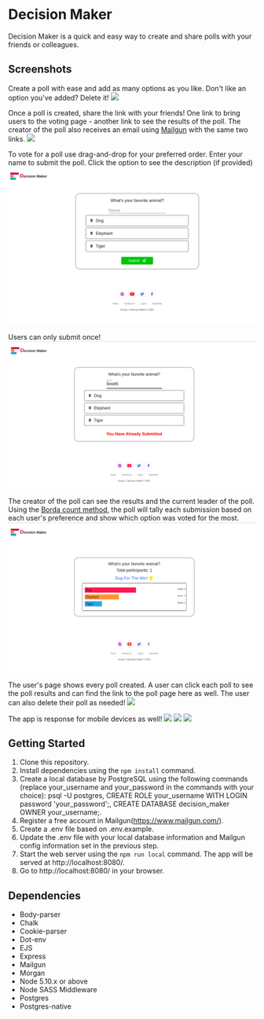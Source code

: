 Decision Maker
=========

Decision Maker is a quick and easy way to create and share polls with your friends or colleagues.

## Screenshots

Create a poll with ease and add as many options as you like. Don't like an option you've added? Delete it!
![](https://raw.githubusercontent.com/davidclaveau/decision-maker/master/public/img/create-a-poll.png)

Once a poll is created, share the link with your friends! One link to bring users to the voting page - another link to see the results of the poll. The creator of the poll also receives an email using [Mailgun](https://www.mailgun.com/) with the same two links.
![](https://raw.githubusercontent.com/davidclaveau/decision-maker/master/public/img/share-a-poll.png)

To vote for a poll use drag-and-drop for your preferred order. Enter your name to submit the poll. Click the option to see the description (if provided)
![](https://github.com/SophiaL1024/decision-maker/blob/master/public/img/choose-your-favourites.png)

Users can only submit once!
![](https://github.com/SophiaL1024/decision-maker/blob/master/public/img/single-submission.png)

The creator of the poll can see the results and the current leader of the poll. Using the [Borda count method](https://en.wikipedia.org/wiki/Borda_count), the poll will tally each submission based on each user's preference and show which option was voted for the most.
![](https://github.com/SophiaL1024/decision-maker/blob/master/public/img/results-page.png)

The user's page shows every poll created. A user can click each poll to see the poll results and can find the link to the poll page here as well. The user can also delete their poll as needed!
![](https://raw.githubusercontent.com/davidclaveau/decision-maker/master/public/img/track-your-polls.png)

The app is response for mobile devices as well!
![](https://raw.githubusercontent.com/davidclaveau/decision-maker/master/public/img/responsive1.png)
![](https://raw.githubusercontent.com/davidclaveau/decision-maker/master/public/img/responsive2.png)
![](https://raw.githubusercontent.com/davidclaveau/decision-maker/master/public/img/responsive3.png)

## Getting Started

1. Clone this repository.
2. Install dependencies using the `npm install` command.
3. Create a local database by PostgreSQL using the following commands (replace your_username and your_password in the commands with your choice): psql -U postgres, CREATE ROLE your_username WITH LOGIN password 'your_password';, CREATE DATABASE decision_maker OWNER your_username;.
4. Register a free account in Mailgun(https://www.mailgun.com/).
5. Create a .env file based on .env.example. 
6. Update the .env file with your local database information and Mailgun config information set in the previous step.
7. Start the web server using the `npm run local` command. The app will be served at http://localhost:8080/.
8. Go to http://localhost:8080/ in your browser.

## Dependencies

- Body-parser
- Chalk
- Cookie-parser
- Dot-env
- EJS
- Express
- Mailgun
- Morgan
- Node 5.10.x or above
- Node SASS Middleware
- Postgres
- Postgres-native

